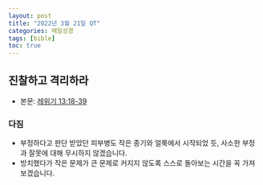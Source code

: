 ```yaml
---
layout: post
title: "2022년 3월 21일 QT"
categories: 매일성경
tags: [bible]
toc: true
---
```


## 진찰하고 격리하라
- 본문: [레위기 13:18-39](https://www.bskorea.or.kr/bible/korbibReadpage.php?version=SAENEW&book=lev&chap=13&sec=18&cVersion=&fontSize=15px&fontWeight=normal#focus)

### 다짐
- 부정하다고 판단 받았던 피부병도 작은 종기와 얼룩에서 시작되었 듯, 사소한 부정과 잘못에 대해 무시하지 않겠습니다.
- 방치했다가 작은 문제가 큰 문제로 커지지 않도록 스스로 돌아보는 시간을 꼭 가져보겠습니다.
